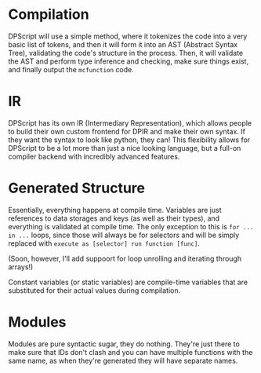 # Compilation

DPScript will use a simple method, where it tokenizes the code into a very basic list
of tokens, and then it will form it into an AST (Abstract Syntax Tree), validating the
code's structure in the process. Then, it will validate the AST and perform type
inference and checking, make sure things exist, and finally output the `mcfunction` code.

# IR

DPScript has its own IR (Intermediary Representation), which allows people to build their
own custom frontend for DPIR and make their own syntax. If they want the syntax to look
like python, they can! This flexibility allows for DPScript to be a lot more than just a
nice looking language, but a full-on compiler backend with incredibly advanced features.

# Generated Structure

Essentially, everything happens at compile time. Variables are just references to data
storages and keys (as well as their types), and everything is validated at compile time.
The only exception to this is `for ... in ...` loops, since those will always be for
selectors and will be simply replaced with `execute as [selector] run function [func]`.

(Soon, however, I'll add suppoort for loop unrolling and iterating through arrays!)

Constant variables (or static variables) are compile-time variables that are substituted
for their actual values during compilation.

# Modules

Modules are pure syntactic sugar, they do nothing. They're just there to make sure that
IDs don't clash and you can have multiple functions with the same name, as when they're
generated they will have separate names.
